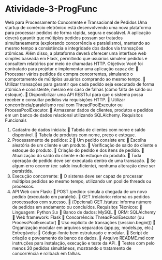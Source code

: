 # Atividade-3-ProgFunc

Web para Processamento Concorrente e Transacional de Pedidos
Uma startup de comércio eletrônico está desenvolvendo uma nova plataforma para processar
pedidos de forma rápida, segura e escalável. A aplicação deverá garantir que múltiplos pedidos
possam ser tratados simultaneamente (explorando concorrência e paralelismo), mantendo ao
mesmo tempo a consistência e integridade dos dados via transações atômicas.
Além disso, a plataforma deverá oferecer uma interface web simples baseada em Flask, permitindo
que usuários simulem pedidos e consultem relatórios por meio de chamadas HTTP.
Objetivo:
Você foi contratado para projetar e implementar uma aplicação capaz de:
 Processar vários pedidos de compra concorrentes, simulando o comportamento de múltiplos
usuários comprando ao mesmo tempo.
 Utilizar transações para garantir que cada pedido seja executado de forma atômica e consistente,
mesmo em caso de falhas (como falta de saldo ou estoque).
 Disponibilizar uma API RESTful para que o sistema possa receber e consultar pedidos via
requisições HTTP.
 Utilizar concorrência/paralelismo real com ThreadPoolExecutor ou ProcessPoolExecutor.
 Armazenar dados de clientes, produtos e pedidos em um banco de dados relacional utilizando
SQLAlchemy.
Requisitos Funcionais
1. Cadastro de dados iniciais:
 Tabela de clientes com nome e saldo disponível.
 Tabela de produtos com nome, preço e estoque.
2. Processamento de pedidos:
2
 Um pedido consiste em:
 Escolha aleatória de um cliente e um produto.
 Verificação de saldo do cliente e estoque do produto.
 Criação do pedido e dos itens de pedido.
 Atualização do saldo do cliente e do estoque do produto.
 Toda operação de pedido deve ser executada dentro de uma transação.
 Se algum erro ocorrer (ex: saldo insuficiente), nenhuma alteração deve ser
persistida.
3. Execução concorrente:
 O sistema deve ser capaz de processar múltiplos pedidos ao mesmo tempo, utilizando um
pool de threads ou processos.
4. API Web com Flask:
 POST /pedido: simula a chegada de um novo pedido (executado em paralelo).
 GET /relatorio: retorna os pedidos processados com sucesso.
 (Opcional) GET /status: informa número de pedidos em andamento ou concluídos.
Requisitos Técnicos:
 Linguagem: Python 3.x
 Banco de dados: MySQL
 ORM: SQLAlchemy
 Web framework: Flask
 Concorrência: ThreadPoolExecutor (ou ProcessPoolExecutor)
 Uso explícito de transações (session.begin())
 Organização modular em arquivos separados (app.py, models.py, etc.)
Entregáveis:
 Código-fonte bem estruturado e modular.
 Script de criação e povoamento do banco de dados.
 Arquivo README.md com instruções para instalação, execução e teste da API.
 Testes com pelo menos 20 pedidos simultâneos, mostrando o tratamento de concorrência e
rollback em falhas.
